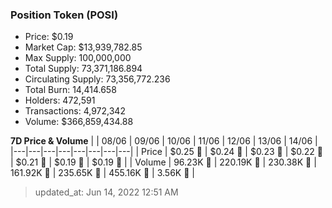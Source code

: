 
  ### Position Token (POSI)
  - Price: $0.19
  - Market Cap: $13,939,782.85
  - Max Supply: 100,000,000
  - Total Supply: 73,371,186.894
  - Circulating Supply: 73,356,772.236
  - Total Burn: 14,414.658
  - Holders: 472,591
  - Transactions: 4,972,342
  - Volume: $366,859,434.88

  **7D Price & Volume**
  | | 08&#x2F;06 | 09&#x2F;06 | 10&#x2F;06 | 11&#x2F;06 | 12&#x2F;06 | 13&#x2F;06 | 14&#x2F;06 |
  |---|---|---|---|---|---|---|---|
  | Price | $0.25 🔻 | $0.24 🔻 | $0.23 🔻 | $0.22 🔻 | $0.21 🔻 | $0.19 🔻 | $0.19 🚀 |
  | Volume | 96.23K 🔻 | 220.19K 🚀 | 230.38K 🚀 | 161.92K 🔻 | 235.65K 🚀 | 455.16K 🚀 | 3.56K 🔻 |

  > updated_at: Jun 14, 2022 12:51 AM
